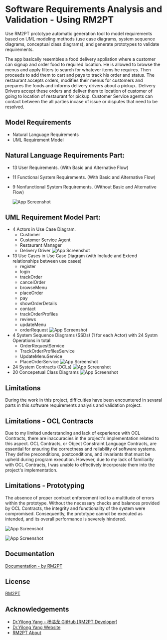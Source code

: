 
# Software Requirements Analysis and Validation - Using RM2PT

Use RM2PT prototype automatic generation tool to model requirements based on UML modeling methods (use case diagrams, system sequence diagrams, conceptual class diagrams), and generate prototypes to validate requirements.

The app basically resembles a food delivery appliation where a customer can signup and order food to required location. He is allowed to browse the menus and apply filters to search for whatever items he requires. Then proceeds to add them to cart and pays to track his order and status. The restaurant accepts orders, modifies their menus for customers and prepares the foods and informs delivery drivers about a pickup.. Delivery Drivers accept these orders and deliver them to location of customer of going to location of restaurant for pickup. Customer Service agents can contact between the all parties incase of issue or disputes that need to be resolved.
## Model Requirements
- Natural Language Requirements 
- UML Requirement Model
## Natural Language Requirements Part:
- 13 User Requirements. (With Basic and Alternative Flow)
- 11 Functional System Requirements. (With Basic and Alternative Flow)
- 9 Nonfunctional System Requirements. (Without Basic and Alternative Flow)

    ![App Screenshot](https://via.placeholder.com/468x300?text=App+Screenshot+Here)
## UML Requirement Model Part:
- 4 Actors in Use Case Diagram.
    - Customer
    - Customer Service Agent
    - Restaurant Manager
    - Delivery Driver
    ![App Screenshot](https://via.placeholder.com/468x300?text=App+Screenshot+Here)
- 13 Use Cases in Use Case Diagram (with Include and Extend relationships between use cases)
    - register
    - login
    - trackOrder
    - cancelOrder
    - browseMenu
    - placeOrder
    - pay
    - showOrderDetails
    - contact
    - trackOrderProfiles
    - reviews
    - updateMenu
    - orderRequest
    ![App Screenshot](https://via.placeholder.com/468x300?text=App+Screenshot+Here)
- 4 System Sequence Diagrams (SSDs) (1 for each Actor) with 24 Systm Operations in total
    - OrderRequestService
    - TrackOrderProfilesService
    - UpdateMenuService
    - PlaceOrderService
    ![App Screenshot](https://via.placeholder.com/468x300?text=App+Screenshot+Here)
- 24 System Contracts (OCLs)
    ![App Screenshot](https://via.placeholder.com/468x300?text=App+Screenshot+Here)
- 20 Concepetual Class Diagrams
    ![App Screenshot](https://via.placeholder.com/468x300?text=App+Screenshot+Here)
## Limitations
During the work in this project, difficulties have been encountered in sevaral parts in this software requirements analysis and validation project.

## Limitations - OCL Contracts
Due to my limited understanding and lack of experience with OCL Contracts, there are inaccuracies in the project's implementation related to this aspect.
OCL Contracts, or Object Constraint Language Contracts, are essential for ensuring the correctness and reliability of software systems. They define preconditions, postconditions, and invariants that must be upheld during program execution. However, due to my lack of familiarity with OCL Contracts, I was unable to effectively incorporate them into the project's implementation.


## Limitations - Prototyping
The absence of proper contract enforcement led to a multitude of errors within the prototype. Without the necessary checks and balances provided by OCL Contracts, the integrity and functionality of the system were compromised. Consequently, the prototype cannot be executed as intended, and its overall performance is severely hindered.

![App Screenshot](https://via.placeholder.com/468x300?text=App+Screenshot+Here)

![App Screenshot](https://via.placeholder.com/468x300?text=App+Screenshot+Here)


## Documentation

[Documentation - by RM2PT](https://rm2pt.com/doc/dev/eclipsemda)


## License

[RM2PT](https://rm2pt.com/)


## Acknowledgements

 - [Dr.Yilong Yang - 杨溢龙 GitHub [RM2PT Developer]](https://github.com/yylonly)
 - [Dr.Yilong Yang Website](https://yilong.io/)
 - [RM2PT About](https://rm2pt.com/about/)

